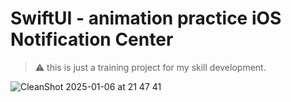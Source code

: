 # SwiftUI - animation practice iOS Notification Center

> ⚠️ this is just a training project for my skill development.

![CleanShot 2025-01-06 at 21 47 41](https://github.com/user-attachments/assets/4f5da7c4-ef8f-4b55-a5b1-4aab50b2100d)


